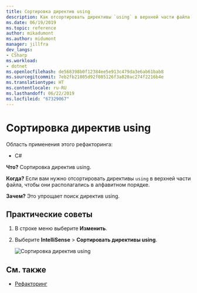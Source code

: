 ```yaml
---
title: Сортировка директив using
description: Как отсортировать директивы `using` в верхней части файла, чтобы они располагались в алфавитном порядке.
ms.date: 06/19/2019
ms.topic: reference
author: mikadumont
ms.author: midumont
manager: jillfra
dev_langs:
- CSharp
ms.workload:
- dotnet
ms.openlocfilehash: de568398b0f12384ee5e913c479da3e6ab61bab8
ms.sourcegitcommit: 7eb2fb21805d92f085126f3a820ac274f2216b4e
ms.translationtype: HT
ms.contentlocale: ru-RU
ms.lasthandoff: 06/22/2019
ms.locfileid: "67329067"
---
```

# <a name="sort-usings"></a>Сортировка директив using

Область применения этого рефакторинга:

- C#

**Что?** Сортировка директив using.

**Когда?** Если вам нужно отсортировать директивы `using` в верхней части файла, чтобы они располагались в алфавитном порядке. 

**Зачем?** Это упрощает поиск директив using.

## <a name="how-to"></a>Практические советы

1. В строке меню выберите **Изменить**.
2. Выберите **IntelliSense** > **Сортировать директивы using**.

   ![Сортировка директив using](media/sort-usings.png)

## <a name="see-also"></a>См. также

- [Рефакторинг](../refactoring-in-visual-studio.md)

